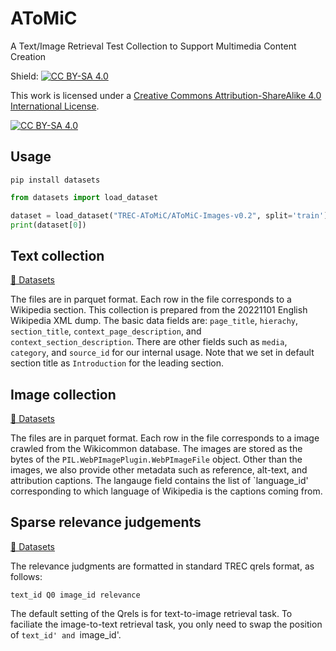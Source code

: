 # AToMiC
A Text/Image Retrieval Test Collection to Support Multimedia Content Creation

Shield: [![CC BY-SA 4.0][cc-by-sa-shield]][cc-by-sa]

This work is licensed under a
[Creative Commons Attribution-ShareAlike 4.0 International License][cc-by-sa].

[![CC BY-SA 4.0][cc-by-sa-image]][cc-by-sa]

[cc-by-sa]: http://creativecommons.org/licenses/by-sa/4.0/
[cc-by-sa-image]: https://licensebuttons.net/l/by-sa/4.0/88x31.png
[cc-by-sa-shield]: https://img.shields.io/badge/License-CC%20BY--SA%204.0-lightgrey.svg

## Usage
```
pip install datasets
```

```python
from datasets import load_dataset

dataset = load_dataset("TREC-AToMiC/AToMiC-Images-v0.2", split='train')
print(dataset[0])
```

## Text collection
[🤗 Datasets](https://huggingface.co/datasets/TREC-AToMiC/AToMiC-Texts-v0.2)

The files are in parquet format.
Each row in the file corresponds to a Wikipedia section.
This collection is prepared from the 20221101 English Wikipedia XML dump.
The basic data fields are: `page_title`, `hierachy`, `section_title`, `context_page_description`, and `context_section_description`.
There are other fields such as `media`, `category`, and `source_id` for our internal usage.
Note that we set in default section title as `Introduction` for the leading section.

## Image collection
[🤗 Datasets](https://huggingface.co/datasets/TREC-AToMiC/AToMiC-Images-v0.2)

The files are in parquet format.
Each row in the file corresponds to a image crawled from the Wikicommon database.
The images are stored as the bytes of the `PIL.WebPImagePlugin.WebPImageFile` object.
Other than the images, we also provide other metadata such as reference, alt-text, and attribution captions.
The langauge field contains the list of `language_id' corresponding to which language of Wikipedia is the captions coming from.

## Sparse relevance judgements
[🤗 Datasets](https://huggingface.co/datasets/TREC-AToMiC/AToMiC-Qrels-v0.2)

The relevance judgments are formatted in standard TREC qrels format, as follows:
```
text_id Q0 image_id relevance
```
The default setting of the Qrels is for text-to-image retrieval task.
To faciliate the image-to-text retrieval task, you only need to swap the position of `text_id' and `image_id'.

